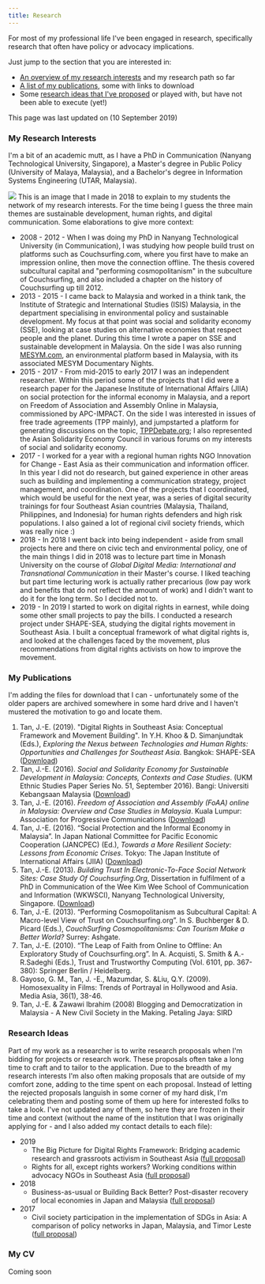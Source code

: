 ```yaml
---
title: Research
---
```

For most of my professional life I've been engaged in research, specifically research that often have policy or advocacy implications. 

Just jump to the section that you are interested in:
- [An overview of my research interests](#heading-my-research-interests) and my research path so far
- [A list of my publications](#heading-my-publications), some with links to download
- Some [research ideas that I've proposed](#heading-research-ideas) or played with, but have not been able to execute (yet!) 

This page was last updated on (10 September 2019)

### My Research Interests
I'm a bit of an academic mutt, as I have a PhD in Communication (Nanyang Technological University, Singapore), a Master's degree in Public Policy (University of Malaya, Malaysia), and a Bachelor's degree in Information Systems Engineering (UTAR, Malaysia). 

![](/images/research-interests.png)
This is an image that I made in 2018 to explain to my students the network of my research interests. For the time being I guess the three main themes are sustainable development, human rights, and digital communication. Some elaborations to give more context:
- 2008 - 2012 - When I was doing my PhD in Nanyang Technological University (in Communication), I was studying how people build trust on platforms such as Couchsurfing.com, where you first have to make an impression online, then move the connection offline. The thesis covered subcultural capital and "performing cosmopolitanism" in the subculture of Couchsurfing, and also included a chapter on the history of Couchsurfing up till 2012. 
- 2013 - 2015 - I came back to Malaysia and worked in a think tank, the Institute of Strategic and International Studies (ISIS) Malaysia, in the department specialising in environmental policy and sustainable development. My focus at that point was social and solidarity economy (SSE), looking at case studies on alternative economies that respect people and the planet. During this time I wrote a paper on SSE and sustainable development in Malaysia. On the side I was also running [MESYM.com](https://www.mesym.com), an environmental platform based in Malaysia, with its associated MESYM Documentary Nights. 
- 2015 - 2017 - From mid-2015 to early 2017 I was an independent researcher. Within this period some of the projects that I did were a research paper for the Japanese Institute of International Affairs (JIIA) on social protection for the informal economy in Malaysia, and a report on Freedom of Association and Assembly Online in Malaysia, commissioned by APC-IMPACT. On the side I was interested in issues of free trade agreements (TPP mainly), and jumpstarted a platform for generating discussions on the topic, [TPPDebate.org](https://tppdebate.org); I also represented the Asian Solidarity Economy Council in various forums on my interests of social and solidarity economy.  
- 2017 - I worked for a year with a regional human rights NGO Innovation for Change - East Asia as their communication and information officer. In this year I did not do research, but gained experience in other areas such as building and implementing a communication strategy, project management, and coordination. One of the projects that I coordinated, which would be useful for the next year, was a series of digital security trainings for four Southeast Asian countries (Malaysia, Thailand, Philippines, and Indonesia) for human rights defenders and high risk populations. I also gained a lot of regional civil society friends, which was really nice :)  
- 2018 - In 2018 I went back into being independent - aside from small projects here and there on civic tech and environmental policy, one of the main things I did in 2018 was to lecture part time in Monash University on the course of *Global Digital Media: International and Transnational Communication* in their Master's course. I liked teaching but part time lecturing work is actually rather precarious (low pay work and benefits that do not reflect the amount of work) and I didn't want to do it for the long term. So I decided not to.
- 2019 - In 2019 I started to work on digital rights in earnest, while doing some other small projects to pay the bills. I conducted a research project under SHAPE-SEA, studying the digital rights movement in Southeast Asia. I built a conceptual framework of what digital rights is, and looked at the challenges faced by the movement, plus recommendations from digital rights activists on how to improve the movement. 

### My Publications

I'm adding the files for download that I can - unfortunately some of the older papers are archived somewhere in some hard drive and I haven't mustered the motivation to go and locate them.  

1. Tan, J.-E. (2019). "Digital Rights in Southeast Asia: Conceptual Framework and Movement Building". In Y.H. Khoo & D. Simanjundtak  (Eds.), *Exploring the Nexus between Technologies and Human Rights: Opportunities and Challenges for Southeast Asia*. Bangkok: SHAPE-SEA ([Download](/documents/Exploring-the-Nexus-Between-Technologies-and-Human-Rights.pdf))
2. Tan, J.-E. (2016). *Social and Solidarity Economy for Sustainable Development in Malaysia: Concepts, Contexts and Case Studies*. (UKM Ethnic Studies Paper Series No. 51, September 2016). Bangi: Universiti Kebangsaan Malaysia ([Download](/documents/SSEinMalaysia.pdf))
3. Tan, J.-E. (2016). *Freedom of Association and Assembly (FoAA) online in Malaysia: Overview and Case Studies in Malaysia*. Kuala Lumpur: Association for Progressive Communications ([Download](/documents/APC_IMPACT_FOAA_Malaysia.pdf))
4. Tan, J.-E. (2016). “Social Protection and the Informal Economy in Malaysia”. In Japan National Committee for Pacific Economic Cooperation (JANCPEC) (Ed.), *Towards a More Resilient Society: Lessons from Economic Crises*. Tokyo: The Japan Institute of International Affairs (JIIA) ([Download](/documents/Towards-a-More-Resilient-Society2014-15.pdf))
5. Tan, J.-E. (2013). *Building Trust In Electronic-To-Face Social Network Sites: Case Study Of Couchsurfing.Org*, Dissertation in fulfilment of a PhD in Communication of the Wee Kim Wee School of Communication and Information (WKWSCI), Nanyang Technological University, Singapore. ([Download](/documents/Building-Trust-in-e2f-SNSs-Case-Study-of-CS-Tan-Jun-E.pdf))
6. Tan, J.-E. (2013). “Performing Cosmopolitanism as Subcultural Capital: A Macro-level View of Trust on Couchsurfing.org”. In S. Buchberger & D. Picard (Eds.), *CouchSurfing Cosmopolitanisms: Can Tourism Make a Better World?* Surrey: Ashgate. 
7. Tan, J.-E. (2010). “The Leap of Faith from Online to Offline: An Exploratory Study of Couchsurfing.org”. In A. Acquisti, S. Smith & A.-R.Sadeghi (Eds.), Trust and Trustworthy Computing (Vol. 6101, pp. 367-380): Springer Berlin / Heidelberg.
8. Gayoso, G. M., Tan, J. -E., Mazumdar, S. &Liu, Q.Y. (2009). Homosexuality in Films: Trends of Portrayal in Hollywood and Asia. Media Asia, 36(1), 38-46. 
9. Tan, J.-E. & Zawawi Ibrahim (2008) Blogging and Democratization in Malaysia - A New Civil Society in the Making. Petaling Jaya: SIRD 

### Research Ideas
Part of my work as a researcher is to write research proposals when I'm bidding for projects or research work. These proposals often take a long time to craft and to tailor to the application. Due to the breadth of my research interests I'm also often making proposals that are outside of my comfort zone, adding to the time spent on each proposal. Instead of letting the rejected proposals languish in some corner of my hard disk, I'm celebrating them and posting some of them up here for interested folks to take a look. I've not updated any of them, so here they are frozen in their time and context (without the name of the institution that I was originally applying for - and I also added my contact details to each file): 
- 2019 
	- The Big Picture for Digital Rights Framework: Bridging academic research and grassroots activism in Southeast Asia ([full proposal](/documents/research-ideas/2019-bpdrframework.pdf))
	- Rights for all, except rights workers? Working conditions within advocacy NGOs in Southeast Asia ([full proposal](/documents/research-ideas/2019-rightsforallexceptrightsworkers.pdf))
- 2018
	- Business-as-usual or Building Back Better? Post-disaster recovery of local economies in Japan and Malaysia ([full proposal](/documents/research-ideas/2018-postdisasterrecoveryoflocaleconomies.pdf))
- 2017 
	- Civil society participation in the implementation of SDGs in Asia: A comparison of policy networks in Japan, Malaysia, and Timor Leste ([full proposal](/documents/research-ideas/2017-civilsocietyparticipationinsdgs.pdf))

### My CV
Coming soon
